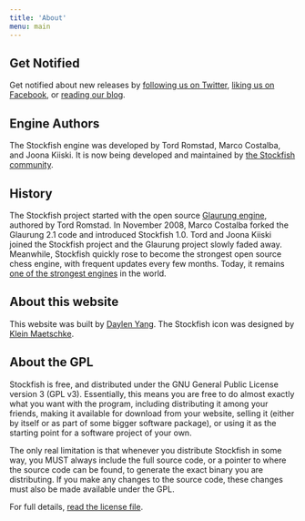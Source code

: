 ```yaml
---
title: 'About'
menu: main
---
```



## Get Notified

Get notified about new releases by [following us on
Twitter](http://twitter.com/stockfishchess), [liking us on
Facebook](http://facebook.com/stockfishchess), or [reading our
blog](/blog/).

## Engine Authors

The Stockfish engine was developed by Tord Romstad, Marco Costalba, and
Joona Kiiski. It is now being developed and maintained by [the Stockfish
community](https://github.com/official-stockfish/Stockfish/blob/master/AUTHORS).

## History

The Stockfish project started with the open source [Glaurung engine](https://www.chessprogramming.org/Glaurung),
authored by Tord Romstad. In November 2008, Marco Costalba forked the
Glaurung 2.1 code and introduced Stockfish 1.0. Tord and Joona Kiiski
joined the Stockfish project and the Glaurung project slowly faded away.
Meanwhile, Stockfish quickly rose to become the strongest open source
chess engine, with frequent updates every few months. Today, it remains
[one of the strongest engines](https://en.wikipedia.org/wiki/Top_Chess_Engine_Championship#Tournament_results) in the world.

## About this website

This website was built by [Daylen Yang](http://daylen.com/). The
Stockfish icon was designed by [Klein Maetschke](http://iamkle.in).

## About the GPL

Stockfish is free, and distributed under the GNU General Public License version 3 (GPL v3). Essentially, this means you are free to do almost exactly what you want with the program, including distributing it among your friends, making it available for download from your website, selling it (either by itself or as part of some bigger software package), or using it as the starting point for a software project of your own.

The only real limitation is that whenever you distribute Stockfish in some way, you MUST always include the full source code, or a pointer to where the source code can be found, to generate the exact binary you are distributing. If you make any changes to the source code, these changes must also be made available under the GPL.

For full details, [read the license file](https://github.com/official-stockfish/Stockfish/blob/master/Copying.txt).
